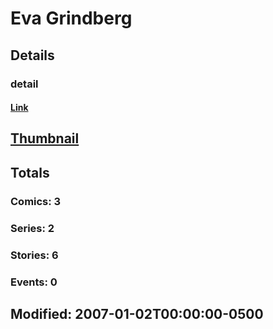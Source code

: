 # Eva  Grindberg 
## Details
### detail
#### [Link](http://marvel.com/comics/creators/2492/eva_grindberg?utm_campaign=apiRef&utm_source=225578a89fc76f3d20fbffda5d17a88d)
## [Thumbnail](http://i.annihil.us/u/prod/marvel/i/mg/b/40/image_not_available.jpg)
## Totals
### Comics: 3
### Series: 2
### Stories: 6
### Events: 0
## Modified: 2007-01-02T00:00:00-0500